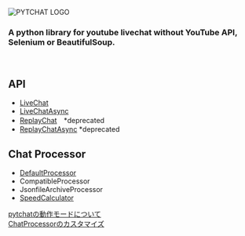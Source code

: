 ![PYTCHAT LOGO](https://taizan-hokuto.github.io/statics/LOGO.png) 
### A python library for youtube livechat without YouTube API, Selenium or BeautifulSoup.
<br>

## API
 * [LiveChat](https://github.com/taizan-hokuto/pytchat/wiki/LiveChat)
 * [LiveChatAsync](https://github.com/taizan-hokuto/pytchat/wiki/LiveChatAsync)
 * [ReplayChat](https://github.com/taizan-hokuto/pytchat/wiki/ReplayChat)　*deprecated
 * [ReplayChatAsync](https://github.com/taizan-hokuto/pytchat/wiki/ReplayChatAsync) *deprecated
## Chat Processor
 * [DefaultProcessor](https://github.com/taizan-hokuto/pytchat/wiki/DefaultProcessor)
 * CompatibleProcessor
 * JsonfileArchiveProcessor
 * [SpeedCalculator](https://github.com/taizan-hokuto/pytchat/wiki/SpeedCalculator)

[pytchatの動作モードについて](https://github.com/taizan-hokuto/pytchat/wiki/pytchat%E3%81%AE%E5%8B%95%E4%BD%9C%E3%83%A2%E3%83%BC%E3%83%89)
<br>
[ChatProcessorのカスタマイズ](https://github.com/taizan-hokuto/pytchat/wiki/ChatProcessor%E3%81%AE%E3%82%AB%E3%82%B9%E3%82%BF%E3%83%9E%E3%82%A4%E3%82%BA)


